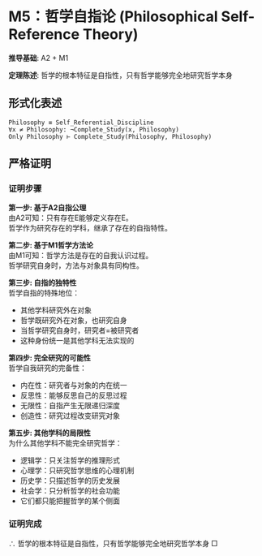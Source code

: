 # M5：哲学自指论 (Philosophical Self-Reference Theory)  

**推导基础**: A2 + M1  

**定理陈述**: 哲学的根本特征是自指性，只有哲学能够完全地研究哲学本身  

## 形式化表述  
```  
Philosophy ≡ Self_Referential_Discipline  
∀x ≠ Philosophy: ¬Complete_Study(x, Philosophy)  
Only Philosophy ⊢ Complete_Study(Philosophy, Philosophy)  
```  

## 严格证明  

### 证明步骤  

**第一步: 基于A2自指公理**  
由A2可知：只有存在E能够定义存在E。  
哲学作为研究存在的学科，继承了存在的自指特性。  

**第二步: 基于M1哲学方法论**  
由M1可知：哲学方法是存在的自我认识过程。  
哲学研究自身时，方法与对象具有同构性。  

**第三步: 自指的独特性**  
哲学自指的特殊地位：  
- 其他学科研究外在对象  
- 哲学既研究外在对象，也研究自身  
- 当哲学研究自身时，研究者=被研究者  
- 这种身份统一是其他学科无法实现的  

**第四步: 完全研究的可能性**  
哲学自我研究的完备性：  
- 内在性：研究者与对象的内在统一  
- 反思性：能够反思自己的反思过程  
- 无限性：自指产生无限递归深度  
- 创造性：研究过程改变研究对象  

**第五步: 其他学科的局限性**  
为什么其他学科不能完全研究哲学：  
- 逻辑学：只关注哲学的推理形式  
- 心理学：只研究哲学思维的心理机制  
- 历史学：只描述哲学的历史发展  
- 社会学：只分析哲学的社会功能  
- 它们都只能把握哲学的某个侧面  

### 证明完成  
∴ 哲学的根本特征是自指性，只有哲学能够完全地研究哲学本身 □  